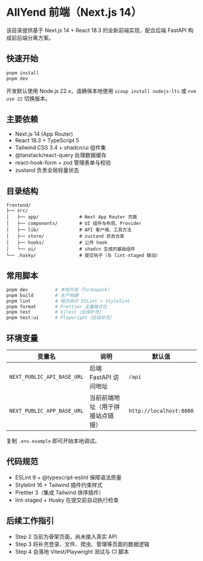 # AllYend 前端（Next.js 14）

该目录提供基于 Next.js 14 + React 18.3 的全新前端实现，配合后端 FastAPI 构成前后端分离方案。

## 快速开始

```bash
pnpm install
pnpm dev
```

开发默认使用 Node.js 22.x，请确保本地使用 `scoop install nodejs-lts` 或 `nvm use 22` 切换版本。

## 主要依赖

- Next.js 14 (App Router)
- React 18.3 + TypeScript 5
- Tailwind CSS 3.4 + shadcn/ui 组件集
- @tanstack/react-query 处理数据缓存
- react-hook-form + zod 管理表单与校验
- zustand 负责全局轻量状态

## 目录结构

```
frontend/
├── src/
│   ├── app/               # Next App Router 页面
│   ├── components/        # UI 组件与布局、Provider
│   ├── lib/               # API 客户端、工具方法
│   ├── store/             # zustand 状态仓库
│   ├── hooks/             # 公共 hook
│   └── ui/                # shadcn 生成的基础组件
└── .husky/                # 提交钩子（与 lint-staged 联动）
```

## 常用脚本

```bash
pnpm dev          # 本地开发（Turbopack）
pnpm build        # 生产构建
pnpm lint         # 组合执行 ESLint + Stylelint
pnpm format       # Prettier 全量格式化
pnpm test         # Vitest（后续补充）
pnpm test:ui      # Playwright（后续补充）
```

## 环境变量

| 变量名 | 说明 | 默认值 |
| ------ | ---- | ------ |
| `NEXT_PUBLIC_API_BASE_URL` | 后端 FastAPI 访问地址 | `/api` |
| `NEXT_PUBLIC_APP_BASE_URL` | 当前前端地址（用于拼接站点链接） | `http://localhost:8080` |

复制 `.env.example` 即可开始本地调试。

## 代码规范

- ESLint 9 + @typescript-eslint 保障语法质量
- Stylelint 16 + Tailwind 插件约束样式
- Prettier 3（集成 Tailwind 排序插件）
- lint-staged + Husky 在提交前自动执行检查

## 后续工作指引

- Step 2 当前为骨架页面，尚未接入真实 API
- Step 3 将补充登录、文件、爬虫、管理等页面的数据逻辑
- Step 4 会落地 Vitest/Playwright 测试与 CI 脚本

